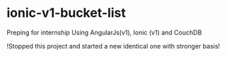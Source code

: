 # ionic-v1-bucket-list
Preping for internship
Using AngularJs(v1), Ionic (v1) and CouchDB

!Stopped this project and started a new identical one with stronger basis!
